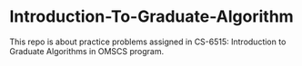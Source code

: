 # Introduction-To-Graduate-Algorithm

This repo is about practice problems assigned in CS-6515: Introduction to Graduate Algorithms in OMSCS program. 
